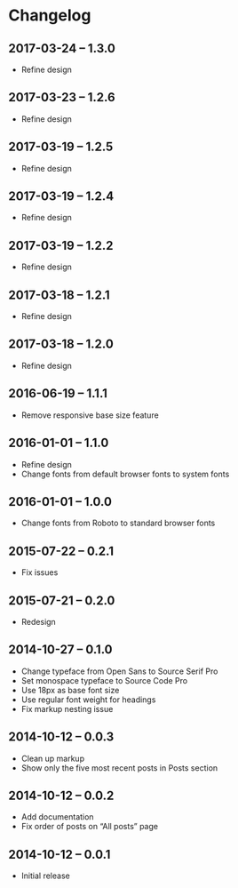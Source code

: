 # Changelog

## 2017-03-24 – 1.3.0

* Refine design

## 2017-03-23 – 1.2.6

* Refine design

## 2017-03-19 – 1.2.5

* Refine design

## 2017-03-19 – 1.2.4

* Refine design

## 2017-03-19 – 1.2.2

* Refine design

## 2017-03-18 – 1.2.1

* Refine design

## 2017-03-18 – 1.2.0

* Refine design

## 2016-06-19 – 1.1.1

* Remove responsive base size feature

## 2016-01-01 – 1.1.0

* Refine design
* Change fonts from default browser fonts to system fonts

## 2016-01-01 – 1.0.0

* Change fonts from Roboto to standard browser fonts

## 2015-07-22 – 0.2.1

* Fix issues

## 2015-07-21 – 0.2.0

* Redesign

## 2014-10-27 – 0.1.0

* Change typeface from Open Sans to Source Serif Pro
* Set monospace typeface to Source Code Pro
* Use 18px as base font size
* Use regular font weight for headings
* Fix markup nesting issue

## 2014-10-12 – 0.0.3

* Clean up markup
* Show only the five most recent posts in Posts section

## 2014-10-12 – 0.0.2

* Add documentation
* Fix order of posts on “All posts” page

## 2014-10-12 – 0.0.1

* Initial release
